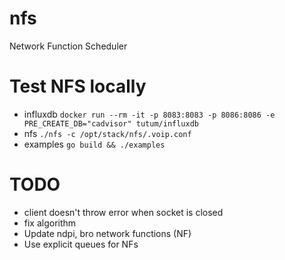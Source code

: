 # nfs
Network Function Scheduler

# Test NFS locally
* influxdb `docker run --rm -it -p 8083:8083 -p 8086:8086 -e PRE_CREATE_DB="cadvisor" tutum/influxdb`
* nfs `./nfs -c /opt/stack/nfs/.voip.conf`
* examples `go build && ./examples`

# TODO
* client doesn't throw error when socket is closed
* fix algorithm
* Update ndpi, bro network functions (NF)
* Use explicit queues for NFs

